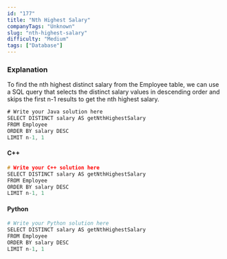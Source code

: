```yaml
---
id: "177"
title: "Nth Highest Salary"
companyTags: "Unknown"
slug: "nth-highest-salary"
difficulty: "Medium"
tags: ["Database"]
---
```


### Explanation
To find the nth highest distinct salary from the Employee table, we can use a SQL query that selects the distinct salary values in descending order and skips the first n-1 results to get the nth highest salary.

```java
# Write your Java solution here
SELECT DISTINCT salary AS getNthHighestSalary
FROM Employee
ORDER BY salary DESC
LIMIT n-1, 1
```

#### C++
```cpp
# Write your C++ solution here
SELECT DISTINCT salary AS getNthHighestSalary
FROM Employee
ORDER BY salary DESC
LIMIT n-1, 1
```

#### Python
```python
# Write your Python solution here
SELECT DISTINCT salary AS getNthHighestSalary
FROM Employee
ORDER BY salary DESC
LIMIT n-1, 1
```